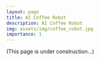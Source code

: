 ```yaml
---
layout: page
title: AI Coffee Robot
description: AI Coffee Robot
img: assets/img/coffee_robot.jpg
importance: 1
---
```


(This page is under construction...)